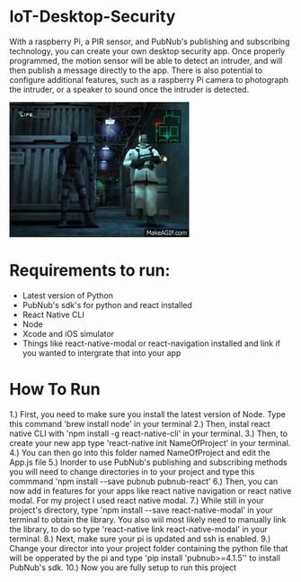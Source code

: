 # IoT-Desktop-Security
With a raspberry Pi, a PIR sensor, and PubNub's publishing and subscribing technology, you can create your own desktop security app. Once properly programmed, the motion sensor will be able to detect an intruder, and will then publish a message directly to the app. There is also potential to configure additional features, such as a raspberry Pi camera to photograph the intruder, or a speaker to sound once the intruder is detected.

![](mgs.gif)

# Requirements to run:
* Latest version of Python
* PubNub's sdk's for python and react installed
* React Native CLI
* Node 
* Xcode and iOS simulator
* Things like react-native-modal or react-navigation installed and link if you wanted to intergrate that into your app

# How To Run
1.) First, you need to make sure you install the latest version of Node. Type this command 'brew install node' in your terminal
2.) Then, instal react native CLI with 'npm install -g react-native-cli' in your terminal.
3.) Then, to create your new app type 'react-native init NameOfProject' in your terminal.
4.) You can then go into this folder named NameOfProject and edit the App.js file
5.) Inorder to use PubNub's publishing and subscribing methods you will need to change directories in to your project and type this commmand 'npm install --save pubnub pubnub-react'
6.) Then, you can now add in features for your apps like react native navigation or react native modal. For my project I used react native modal.
7.) While still in your project's directory, type 'npm install --save react-native-modal' in your terminal to obtain the library. You also wiil most likely need to manually link the library, to do so type 'react-native link react-native-modal' in your terminal.
8.) Next, make sure your pi is updated and ssh is enabled. 
9.) Change your director into your project folder containing the python file that will be opperated by the pi and type 'pip install 'pubnub>=4.1.5'' to install PubNub's sdk.
10.) Now you are fully setup to run this project 